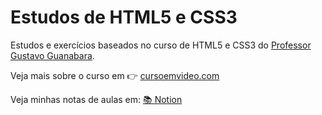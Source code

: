 # Estudos de HTML5 e CSS3

Estudos e exercícios baseados no curso de HTML5 e CSS3 do [Professor Gustavo Guanabara](https://github.com/gustavoguanabara).

Veja mais sobre o curso em 👉 [cursoemvideo.com](https://cursoemvideo.com)

Veja minhas notas de aulas em: [📚 Notion](https://esdrasbattosti.notion.site/HTML5-e-CSS3-3ef3dbdeb6914a5f993a6a4775688ea7)